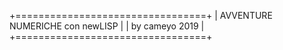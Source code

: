 +=================================+
| AVVENTURE NUMERICHE con newLISP |
| by cameyo 2019                  |
+=================================+